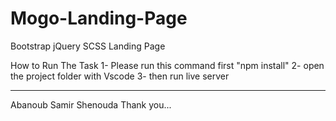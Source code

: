 # Mogo-Landing-Page
Bootstrap jQuery SCSS  Landing Page

How to Run The Task 
1- Please run this command first "npm install"
2- open the project folder with Vscode 
3- then run live server 

----------------------------------------
Abanoub Samir Shenouda 
Thank you...
